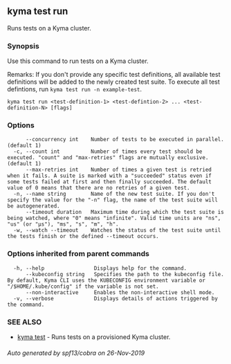 ## kyma test run

Runs tests on a Kyma cluster.

### Synopsis

Use this command to run tests on a Kyma cluster.

Remarks: 
If you don't provide any specific test definitions, all available test definitions will be added to the newly created test suite.
To execute all test defintions, run `kyma test run -n example-test`.



```
kyma test run <test-definition-1> <test-defintion-2> ... <test-definition-N> [flags]
```

### Options

```
      --concurrency int    Number of tests to be executed in parallel. (default 1)
  -c, --count int          Number of times every test should be executed. "count" and "max-retries" flags are mutually exclusive. (default 1)
      --max-retries int    Number of times a given test is retried when it fails. A suite is marked with a "succeeded" status even if some tests failed at first and then finally succeeded. The default value of 0 means that there are no retries of a given test.
  -n, --name string        Name of the new test suite. If you don't specify the value for the "-n" flag, the name of the test suite will be autogenerated.
      --timeout duration   Maximum time during which the test suite is being watched, where "0" means "infinite". Valid time units are "ns", "us" (or "µs"), "ms", "s", "m", "h".
  -w, --watch --timeout    Watches the status of the test suite until the tests finish or the defined --timeout occurs.
```

### Options inherited from parent commands

```
  -h, --help                Displays help for the command.
      --kubeconfig string   Specifies the path to the kubeconfig file. By default, Kyma CLI uses the KUBECONFIG environment variable or "/$HOME/.kube/config" if the variable is not set.
      --non-interactive     Enables the non-interactive shell mode.
  -v, --verbose             Displays details of actions triggered by the command.
```

### SEE ALSO

* [kyma test](kyma_test.md)	 - Runs tests on a provisioned Kyma cluster.

###### Auto generated by spf13/cobra on 26-Nov-2019
